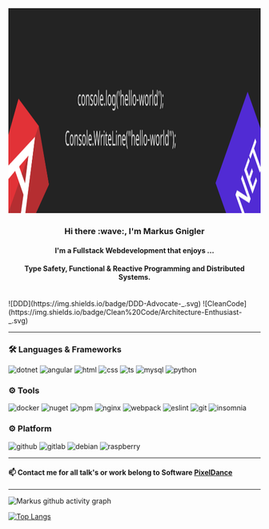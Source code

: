 
<img src="https://github.com/MarkusGnigler/MarkusGnigler/blob/main/banner.svg" alt="banner" width="1025" height="409">

<div align="center"> 
  <h3>Hi there :wave:, I'm Markus Gnigler</h3>
  <h4>I'm a Fullstack Webdevelopment that enjoys ...</h4>
  <h4>Type Safety, Functional & Reactive Programming and Distributed Systems.</h4>
</div>

<!-- - :coffee: lover -->
<!-- - :octocat: Open source -->
<br />
![DDD](https://img.shields.io/badge/DDD-Advocate-_.svg)
![CleanCode](https://img.shields.io/badge/Clean%20Code/Architecture-Enthusiast-_.svg)

---

### 🛠️ Languages & Frameworks

![dotnet](https://img.shields.io/badge/-.Net-512BD4?style=flat-square&logo=.net&logoColor=white)
![angular](https://img.shields.io/badge/-Angular-E23237?style=flat-square&logo=angular&logoColor=white)
![html](https://img.shields.io/badge/-HTML5-E34F26?style=flat-square&logo=HTML5&logoColor=white)
![css](https://img.shields.io/badge/-CSS3-1572B6?style=flat-square&logo=CSS3&logoColor=white)
![ts](https://img.shields.io/badge/-TypeScript-719af4?style=flat-square&logo=typescript&logoColor=white)
![mysql](https://img.shields.io/badge/-MySQL-F29111?style=flat-square&logo=MySQL&logoColor=white)
![python](https://img.shields.io/badge/-Python-29567D?style=flat-square&logo=python&logoColor=white)

<!-- ![js](https://img.shields.io/badge/-JavaScript-FCDC00?style=flat-square&logo=javascript&logoColor=white) -->

### ⚙️ Tools

![docker](https://img.shields.io/badge/-docker-1C8EED?style=flat-square&logo=docker&logoColor=white)
![nuget](https://img.shields.io/badge/-NuGet-004880?style=flat-square&logo=NuGet&logoColor=white)
![npm](https://img.shields.io/badge/-NPM-CB3837?style=flat-square&logo=NPM&logoColor=white)
![nginx](https://img.shields.io/badge/-nginx-40BA12?style=flat-square&logo=nginx&logoColor=white)
![webpack](https://img.shields.io/badge/-WebPack-1C78C0?style=flat-square&logo=WebPack&logoColor=white)
![eslint](https://img.shields.io/badge/-ESLint-4B32C3?style=flat-square&logo=ESLint&logoColor=white)
![git](https://img.shields.io/badge/-git-f14e32?style=flat-square&logo=git&logoColor=white)
![insomnia](https://img.shields.io/badge/-Insomnia-5849BE?style=flat-square&logo=Insomnia&logoColor=white)

### ⚙️ Platform
![github](https://img.shields.io/badge/-github-%23121011.svg?style=flat-square&logo=github&logoColor=white)
![gitlab](https://img.shields.io/badge/-gitlab-%23121011.svg?style=flat-square&logo=gitlab&logoColor=white)
![debian](https://img.shields.io/badge/-Debian-A80030?style=flat-square&logo=Debian&logoColor=white)
![raspberry](https://img.shields.io/badge/-RaspberryPi-C51A4A?style=flat-square&logo=Raspberry-Pi&logoColor=white)

---

#### 📫 Contact me for all talk's or work belong to Software <a href="https://www.pixeldance.at" target="_blank">PixelDance</a>

---

![Markus github activity graph](https://activity-graph.herokuapp.com/graph?username=MarkusGnigler&theme=react-dark)

<!-- ![Markus github stats](https://github-readme-stats.vercel.app/api?username=MarkusGnigler&&show_icons=true&theme=radical) -->

[![Top Langs](https://github-readme-stats.vercel.app/api/top-langs/?username=MarkusGnigler&layout=compact&theme=merko)](https://github.com/anuraghazra/github-readme-stats)

